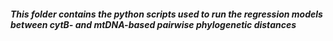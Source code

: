 ##### This folder contains the python scripts used to run the regression models between cytB- and mtDNA-based pairwise phylogenetic distances
